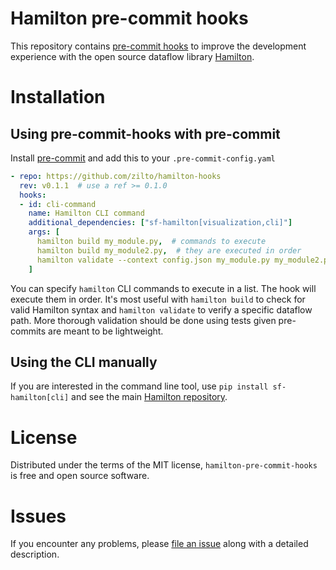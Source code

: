 # Hamilton pre-commit hooks
This repository contains [pre-commit hooks](https://github.com/pre-commit/pre-commit) to improve the development experience with the open source dataflow library [Hamilton](https://github.com/dagworks-inc/hamilton).

# Installation
## Using pre-commit-hooks with pre-commit
Install [pre-commit](https://github.com/pre-commit/pre-commit) and add this to your `.pre-commit-config.yaml`

```yaml
- repo: https://github.com/zilto/hamilton-hooks
  rev: v0.1.1  # use a ref >= 0.1.0 
  hooks:
  - id: cli-command
    name: Hamilton CLI command
    additional_dependencies: ["sf-hamilton[visualization,cli]"]
    args: [
      hamilton build my_module.py,  # commands to execute
      hamilton build my_module2.py,  # they are executed in order
      hamilton validate --context config.json my_module.py my_module2.py,  # exits on the first failure
    ]
```

You can specify `hamilton` CLI commands to execute in a list. The hook will execute them in order. It's most useful with `hamilton build` to check for valid Hamilton syntax and `hamilton validate` to verify a specific dataflow path. More thorough validation should be done using tests given pre-commits are meant to be lightweight.

## Using the CLI manually
If you are interested in the command line tool, use `pip install sf-hamilton[cli]` and see the main [Hamilton repository](https://github.com/dagworks-inc/hamilton).

# License
Distributed under the terms of the MIT license, `hamilton-pre-commit-hooks` is free and open source software.

# Issues
If you encounter any problems, please [file an issue](https://github.com/zilto/hamilton-hooks/issues/new) along with a detailed description.
